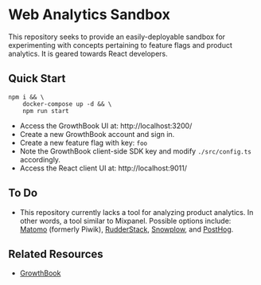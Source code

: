 # Web Analytics Sandbox

This repository seeks to provide an easily-deployable sandbox for experimenting with concepts pertaining to feature flags and product analytics. It is geared towards React developers.

## Quick Start

```
npm i && \
    docker-compose up -d && \
    npm run start
```

- Access the GrowthBook UI at: http://localhost:3200/
- Create a new GrowthBook account and sign in.
- Create a new feature flag with key: `foo`
- Note the GrowthBook client-side SDK key and modify `./src/config.ts` accordingly.
- Access the React client UI at: http://localhost:9011/

## To Do

- This repository currently lacks a tool for analyzing product analytics. In other words, a tool similar to Mixpanel. Possible options include: [Matomo](https://matomo.org/) (formerly Piwik), [RudderStack](https://www.rudderstack.com/), [Snowplow](https://snowplow.io/snowplow-open-source/), and [PostHog](https://posthog.com/).

## Related Resources

- [GrowthBook](https://www.growthbook.io/)
